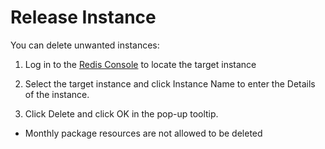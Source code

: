 ﻿# Release Instance

You can delete unwanted instances:

1. Log in to the  [Redis Console](https://redis-console.jdcloud.com/redis) to locate the target instance

2. Select the target instance and click Instance Name to enter the Details of the instance.

3. Click Delete and click OK in the pop-up tooltip.
 - Monthly package resources are not allowed to be deleted
